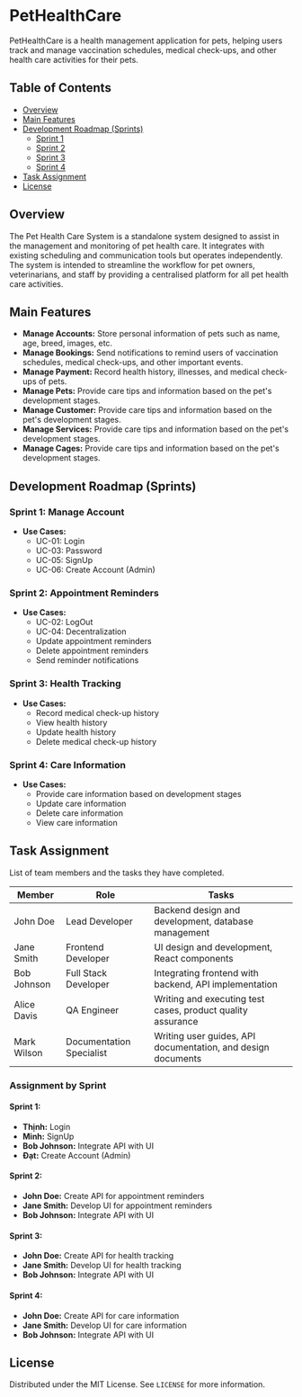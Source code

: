 # PetHealthCare

PetHealthCare is a health management application for pets, helping users track and manage vaccination schedules, medical check-ups, and other health care activities for their pets.

## Table of Contents

- [Overview](#overview)
- [Main Features](#main-features)
- [Development Roadmap (Sprints)](#development-roadmap-sprints)
  - [Sprint 1](#sprint-1)
  - [Sprint 2](#sprint-2)
  - [Sprint 3](#sprint-3)
  - [Sprint 4](#sprint-4)
- [Task Assignment](#task-assignment)
- [License](#license)

## Overview

The Pet Health Care System is a standalone system designed to assist in the management and monitoring of pet health care. It integrates with existing scheduling and communication tools but operates independently. The system is intended to streamline the workflow for pet owners, veterinarians, and staff by providing a centralised platform for all pet health care activities.

## Main Features

- **Manage Accounts:** Store personal information of pets such as name, age, breed, images, etc.
- **Manage Bookings:** Send notifications to remind users of vaccination schedules, medical check-ups, and other important events.
- **Manage Payment:** Record health history, illnesses, and medical check-ups of pets.
- **Manage Pets:** Provide care tips and information based on the pet's development stages.
- **Manage Customer:** Provide care tips and information based on the pet's development stages.
- **Manage Services:** Provide care tips and information based on the pet's development stages.
- **Manage Cages:** Provide care tips and information based on the pet's development stages.

## Development Roadmap (Sprints)

### Sprint 1: Manage Account

- **Use Cases:**
  - UC-01: Login
  - UC-03: Password
  - UC-05: SignUp
  - UC-06: Create Account (Admin)

### Sprint 2: Appointment Reminders

- **Use Cases:**
  - UC-02: LogOut
  - UC-04: Decentralization
  - Update appointment reminders
  - Delete appointment reminders
  - Send reminder notifications

### Sprint 3: Health Tracking

- **Use Cases:**
  - Record medical check-up history
  - View health history
  - Update health history
  - Delete medical check-up history

### Sprint 4: Care Information

- **Use Cases:**
  - Provide care information based on development stages
  - Update care information
  - Delete care information
  - View care information

## Task Assignment

List of team members and the tasks they have completed.

| Member      | Role                     | Tasks                                                        |
| ----------- | ------------------------ | ------------------------------------------------------------ |
| John Doe    | Lead Developer           | Backend design and development, database management          |
| Jane Smith  | Frontend Developer       | UI design and development, React components                  |
| Bob Johnson | Full Stack Developer     | Integrating frontend with backend, API implementation        |
| Alice Davis | QA Engineer              | Writing and executing test cases, product quality assurance  |
| Mark Wilson | Documentation Specialist | Writing user guides, API documentation, and design documents |

### Assignment by Sprint

#### Sprint 1:

- **Thịnh:** Login
- **Minh:** SignUp
- **Bob Johnson:** Integrate API with UI
- **Đạt:** Create Account (Admin)


#### Sprint 2:

- **John Doe:** Create API for appointment reminders
- **Jane Smith:** Develop UI for appointment reminders
- **Bob Johnson:** Integrate API with UI

#### Sprint 3:

- **John Doe:** Create API for health tracking
- **Jane Smith:** Develop UI for health tracking
- **Bob Johnson:** Integrate API with UI

#### Sprint 4:

- **John Doe:** Create API for care information
- **Jane Smith:** Develop UI for care information
- **Bob Johnson:** Integrate API with UI

## License

Distributed under the MIT License. See `LICENSE` for more information.
